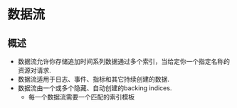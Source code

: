 # 数据流
## 概述
- 数据流允许你存储追加时间系列数据通过多个索引，当给定你一个指定名称的资源对请求.
- 数据流适用于日志、事件、指标和其它持续创建的数据.
- 数据流由一个或多个隐藏、自动创建的backing indices.
	- 每一个数据流需要一个匹配的索引模板